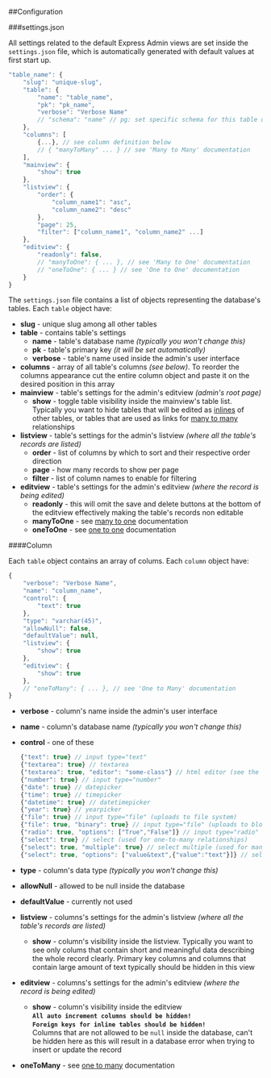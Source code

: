 ##Configuration

###settings.json

All settings related to the default Express Admin views are set inside the `settings.json` file, which is automatically generated with default values at first start up.

```js
"table_name": {
    "slug": "unique-slug",
    "table": {
        "name": "table_name",
        "pk": "pk_name",
        "verbose": "Verbose Name"
        // "schema": "name" // pg: set specific schema for this table only
    },
    "columns": [
        {...}, // see column definition below
        // { "manyToMany" ... } // see 'Many to Many' documentation
    ],
    "mainview": {
        "show": true
    },
    "listview": {
        "order": {
            "column_name1": "asc",
            "column_name2": "desc"
        },
        "page": 25,
        "filter": ["column_name1", "column_name2" ...]
    },
    "editview": {
        "readonly": false,
        // "manyToOne": { ... }, // see 'Many to One' documentation
        // "oneToOne": { ... } // see 'One to One' documentation
    }
}
```

The `settings.json` file contains a list of objects representing the database's tables. Each `table` object have:

- **slug** - unique slug among all other tables
- **table** - contains table's settings
    - **name** - table's database name _(typically you won't change this)_
    - **pk** - table's primary key _(it will be set automatically)_
    - **verbose** - table's name used inside the admin's user interface
- **columns** - array of all table's columns _(see below)_. To reorder the columns appearance cut the entire column object and paste it on the desired position in this array
- **mainview** - table's settings for the admin's editview _(admin's root page)_
    - **show** - toggle table visibility inside the mainview's table list. Typically you want to hide tables that will be edited as [inlines][1] of other tables, or tables that are used as links for [many to many][2] relationships
- **listview** - table's settings for the admin's listview _(where all the table's records are listed)_
    - **order** - list of columns by which to sort and their respective order direction
    - **page** - how many records to show per page
    - **filter** - list of column names to enable for filtering
- **editview** - table's settings for the admin's editview _(where the record is being edited)_
    - **readonly** - this will omit the save and delete buttons at the bottom of the editview effectively making the table's records non editable
    - **manyToOne** - see [many to one][1] documentation
    - **oneToOne** - see [one to one][3] documentation


####Column

Each `table` object contains an array of colums. Each `column` object have:

```js
{
    "verbose": "Verbose Name",
    "name": "column_name",
    "control": {
        "text": true
    },
    "type": "varchar(45)",
    "allowNull": false,
    "defaultValue": null,
    "listview": {
        "show": true
    },
    "editview": {
        "show": true
    },
    // "oneToMany": { ... }, // see 'One to Many' documentation
}
```

- **verbose** - column's name inside the admin's user interface
- **name** - column's database name _(typically you won't change this)_
- **control** - one of these

    ```js
    {"text": true} // input type="text"
    {"textarea": true} // textarea
    {"textarea": true, "editor": "some-class"} // html editor (see the docs)
    {"number": true} // input type="number"
    {"date": true} // datepicker
    {"time": true} // timepicker
    {"datetime": true} // datetimepicker
    {"year": true} // yearpicker
    {"file": true} // input type="file" (uploads to file system)
    {"file": true, "binary": true} // input type="file" (uploads to blob|bytea fields)
    {"radio": true, "options": ["True","False"]} // input type="radio"
    {"select": true} // select (used for one-to-many relationships)
    {"select": true, "multiple": true} // select multiple (used for many-to-many relationships)
    {"select": true, "options": ["value&text",{"value":"text"}]} // select with static options
    ```

- **type** - column's data type _(typically you won't change this)_
- **allowNull** - allowed to be null inside the database
- **defaultValue** - currently not used
- **listview** - columns's settings for the admin's listview _(where all the table's records are listed)_
    - **show** - column's visibility inside the listview. Typically you want to see only colums that contain short and meaningful data describing the whole record clearly. Primary key columns and columns that contain large amount of text typically should be hidden in this view
- **editview** - columns's settings for the admin's editview _(where the record is being edited)_
    - **show** - column's visibility inside the editview<br />
    **`All auto increment columns should be hidden!`**<br />
    **`Foreign keys for inline tables should be hidden!`**<br />
    Columns that are not allowed to be `null` inside the database, can't be hidden here as this will result in a database error when trying to insert or update the record
- **oneToMany** - see [one to many][4] documentation


  [1]: #many-to-one
  [2]: #many-to-many
  [3]: #one-to-one
  [4]: #one-to-many
